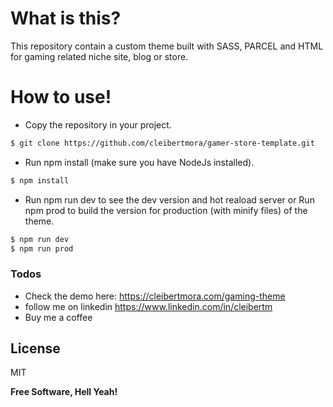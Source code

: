 # What is this?

This repository contain a custom theme built with SASS, PARCEL and HTML for gaming related niche site, blog or store.

# How to use!

  - Copy the repository in your project. 
```sh
$ git clone https://github.com/cleibertmora/gamer-store-template.git
```
  - Run npm install (make sure you have NodeJs installed).
```sh
$ npm install
```
  - Run npm run dev to see the dev version and hot reaload server or Run npm prod to build the version for production (with minify files) of the theme.

```sh
$ npm run dev
$ npm run prod
```
### Todos

 - Check the demo here: https://cleibertmora.com/gaming-theme
 - follow me on linkedin https://www.linkedin.com/in/cleibertm
 - Buy me a coffee

License
----

MIT

**Free Software, Hell Yeah!**